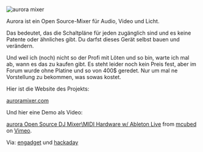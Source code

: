 <!--
.. title: aurora - opensource hardware mixer
.. slug: 451-aurora-opensource-hardware-mixer
.. date: 2008-07-11 09:00:27
.. tags: Audio,DJ,Hardware,Musik,Open Source
.. description: 
.. type: text
-->

![aurora mixer](/images/aurora.jpg)

Aurora ist ein Open Source-Mixer für Audio, Video und Licht.
<!-- TEASER_END -->

Das bedeutet, das die Schaltpläne für jeden zugänglich sind und es keine Patente oder ähnliches gibt. Du darfst dieses Gerät selbst bauen und verändern.

Und weil ich (noch) nicht so der Profi mit Löten und so bin, warte ich mal ab, wann es das zu kaufen gibt.
Es steht leider noch kein Preis fest, aber im Forum wurde ohne Platine und so von 400$ geredet.
Nur um mal ne Vorstellung zu bekommen, was sowas kostet.

Hier ist die Website des Projekts:

[auroramixer.com](http://www.auroramixer.com/)

Und hier eine Demo als Video:
				  
[aurora Open Source DJ Mixer\MIDI Hardware w/ Ableton Live](http://www.vimeo.com/1261486?pg=embed&sec=1261486) from [mcubed](http://www.vimeo.com/auroramixer?pg=embed&sec=1261486) on [Vimeo](http://vimeo.com?pg=embed&sec=1261486).

Via: [engadget](http://www.engadget.com/2008/07/09/auroroa-the-open-source-dj-mixer/) und [hackaday](http://www.hackaday.com/2008/07/08/aurora-open-source-hardware-mixer/)
